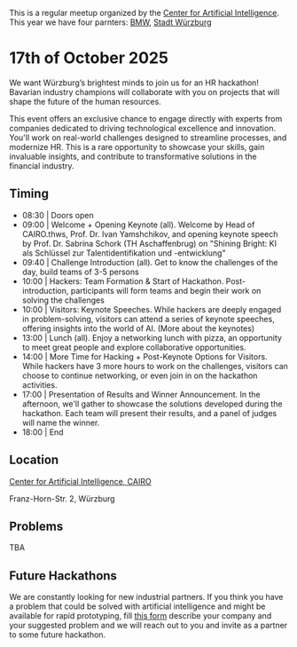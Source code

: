 This is a regular meetup organized by the [Center for Artificial Intelligence](https://www.thws.de/forschung/institute/cairo/). This year we have four parnters: [BMW](https://www.bmwgroup.jobs/de/de/arbeitsbereiche/qualitaetsmanagement.html), [Stadt Würzburg](https://www.wuerzburg.de/)

# 17th of October 2025

We want Würzburg’s brightest minds to join us for an HR hackathon! Bavarian industry champions will collaborate with you on projects that will shape the future of the human resources.

This event offers an exclusive chance to engage directly with experts from companies dedicated to driving technological excellence and innovation. You'll work on real-world challenges designed to streamline processes, and modernize HR. This is a rare opportunity to showcase your skills, gain invaluable insights, and contribute to transformative solutions in the financial industry.

## Timing  

* 08:30 | Doors open
* 09:00 | Welcome + Opening Keynote (all). Welcome by Head of CAIRO.thws, Prof. Dr. Ivan Yamshchikov, and opening keynote speech by Prof. Dr. Sabrina Schork (TH Aschaffenbrug) on "Shining Bright: KI als Schlüssel zur Talentidentifikation und -entwicklung"
* 09:40 | Challenge Introduction (all). Get to know the challenges of the day, build teams of 3-5 persons
* 10:00 | Hackers: Team Formation & Start of Hackathon. Post-introduction, participants will form teams and begin their work on solving the challenges
* 10:00 | Visitors: Keynote Speeches. While hackers are deeply engaged in problem-solving, visitors can attend a series of keynote speeches, offering insights into the world of AI. (More about the keynotes)
* 13:00 | Lunch (all). Enjoy a networking lunch with pizza, an opportunity to meet great people and explore collaborative opportunities.
* 14:00 | More Time for Hacking + Post-Keynote Options for Visitors. While hackers have 3 more hours to work on the challenges, visitors can choose to continue networking, or even join in on the hackathon activities.
* 17:00 | Presentation of Results and Winner Announcement. In the afternoon, we'll gather to showcase the solutions developed during the hackathon. Each team will present their results, and a panel of judges will name the winner.
* 18:00 | End

## Location

[Center for Artificial Intelligence, CAIRO](https://maps.app.goo.gl/R6jWrfCHYtWgTZyQ8)

Franz-Horn-Str. 2, Würzburg

## Problems

TBA

## Future Hackathons

We are constantly looking for new industrial partners. If you think you have a problem that could be solved with artificial intelligence and might be available for rapid prototyping, fill [this form](https://forms.gle/WNRBabQK7rs5JiDp9) describe your company and your suggested problem and we will reach out to you and invite as a partner to some future hackathon.
